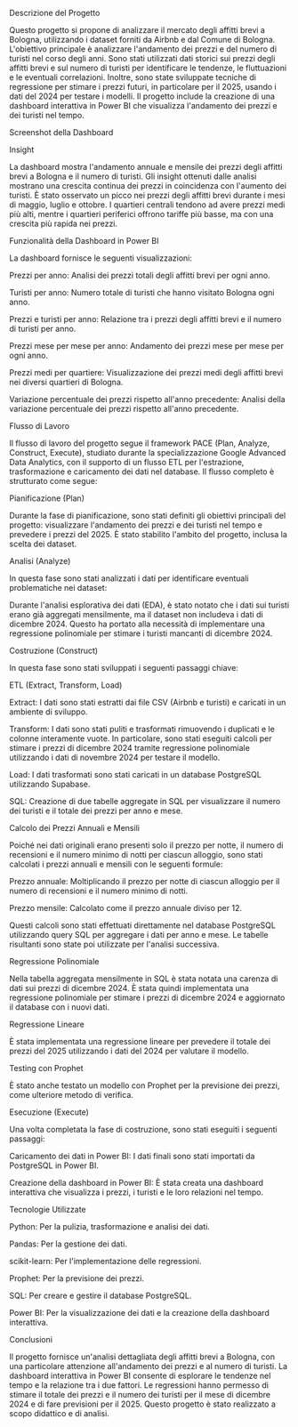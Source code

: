 Descrizione del Progetto

Questo progetto si propone di analizzare il mercato degli affitti brevi a Bologna, utilizzando i dataset forniti da Airbnb e dal Comune di Bologna. L'obiettivo principale è analizzare l'andamento dei prezzi e del numero di turisti nel corso degli anni.
Sono stati utilizzati dati storici sui prezzi degli affitti brevi e sul numero di turisti per identificare le tendenze, le fluttuazioni e le eventuali correlazioni. Inoltre, sono state sviluppate tecniche di regressione per stimare i prezzi futuri, in particolare per il 2025, usando i dati del 2024 per testare i modelli. Il progetto include la creazione di una dashboard interattiva in Power BI che visualizza l'andamento dei prezzi e dei turisti nel tempo.

Screenshot della Dashboard

  

Insight

La dashboard mostra l'andamento annuale e mensile dei prezzi degli affitti brevi a Bologna e il numero di turisti. Gli insight ottenuti dalle analisi mostrano una crescita continua dei prezzi in coincidenza con l'aumento dei turisti. È stato osservato un picco nei prezzi degli affitti brevi durante i mesi di maggio, luglio e ottobre. I quartieri centrali tendono ad avere prezzi medi più alti, mentre i quartieri periferici offrono tariffe più basse, ma con una crescita più rapida nei prezzi.

Funzionalità della Dashboard in Power BI

La dashboard fornisce le seguenti visualizzazioni:

Prezzi per anno: Analisi dei prezzi totali degli affitti brevi per ogni anno.

Turisti per anno: Numero totale di turisti che hanno visitato Bologna ogni anno.

Prezzi e turisti per anno: Relazione tra i prezzi degli affitti brevi e il numero di turisti per anno.

Prezzi mese per mese per anno: Andamento dei prezzi mese per mese per ogni anno.

Prezzi medi per quartiere: Visualizzazione dei prezzi medi degli affitti brevi nei diversi quartieri di Bologna.

Variazione percentuale dei prezzi rispetto all'anno precedente: Analisi della variazione percentuale dei prezzi rispetto all'anno precedente.


Flusso di Lavoro

Il flusso di lavoro del progetto segue il framework PACE (Plan, Analyze, Construct, Execute), studiato durante la specializzazione Google Advanced Data Analytics, con il supporto di un flusso ETL per l'estrazione, trasformazione e caricamento dei dati nel database. Il flusso completo è strutturato come segue:

Pianificazione (Plan)

Durante la fase di pianificazione, sono stati definiti gli obiettivi principali del progetto: visualizzare l'andamento dei prezzi e dei turisti nel tempo e prevedere i prezzi del 2025. È stato stabilito l'ambito del progetto, inclusa la scelta dei dataset.

Analisi (Analyze)

In questa fase sono stati analizzati i dati per identificare eventuali problematiche nei dataset:

Durante l'analisi esplorativa dei dati (EDA), è stato notato che i dati sui turisti erano già aggregati mensilmente, ma il dataset non includeva i dati di dicembre 2024. Questo ha portato alla necessità di implementare una regressione polinomiale per stimare i turisti mancanti di dicembre 2024.


Costruzione (Construct)

In questa fase sono stati sviluppati i seguenti passaggi chiave:

ETL (Extract, Transform, Load)

Extract: I dati sono stati estratti dai file CSV (Airbnb e turisti) e caricati in un ambiente di sviluppo.

Transform: I dati sono stati puliti e trasformati rimuovendo i duplicati e le colonne interamente vuote. In particolare, sono stati eseguiti calcoli per stimare i prezzi di dicembre 2024 tramite regressione polinomiale utilizzando i dati di novembre 2024 per testare il modello.

Load: I dati trasformati sono stati caricati in un database PostgreSQL utilizzando Supabase.

SQL: Creazione di due tabelle aggregate in SQL per visualizzare il numero dei turisti e il totale dei prezzi per anno e mese.


Calcolo dei Prezzi Annuali e Mensili

Poiché nei dati originali erano presenti solo il prezzo per notte, il numero di recensioni e il numero minimo di notti per ciascun alloggio, sono stati calcolati i prezzi annuali e mensili con le seguenti formule:

Prezzo annuale: Moltiplicando il prezzo per notte di ciascun alloggio per il numero di recensioni e il numero minimo di notti.

Prezzo mensile: Calcolato come il prezzo annuale diviso per 12.


Questi calcoli sono stati effettuati direttamente nel database PostgreSQL utilizzando query SQL per aggregare i dati per anno e mese. Le tabelle risultanti sono state poi utilizzate per l'analisi successiva.

Regressione Polinomiale

Nella tabella aggregata mensilmente in SQL è stata notata una carenza di dati sui prezzi di dicembre 2024. È stata quindi implementata una regressione polinomiale per stimare i prezzi di dicembre 2024 e aggiornato il database con i nuovi dati.

Regressione Lineare

È stata implementata una regressione lineare per prevedere il totale dei prezzi del 2025 utilizzando i dati del 2024 per valutare il modello.

Testing con Prophet

È stato anche testato un modello con Prophet per la previsione dei prezzi, come ulteriore metodo di verifica.

Esecuzione (Execute)

Una volta completata la fase di costruzione, sono stati eseguiti i seguenti passaggi:

Caricamento dei dati in Power BI: I dati finali sono stati importati da PostgreSQL in Power BI.

Creazione della dashboard in Power BI: È stata creata una dashboard interattiva che visualizza i prezzi, i turisti e le loro relazioni nel tempo.


Tecnologie Utilizzate

Python: Per la pulizia, trasformazione e analisi dei dati.

Pandas: Per la gestione dei dati.

scikit-learn: Per l'implementazione delle regressioni.

Prophet: Per la previsione dei prezzi.

SQL: Per creare e gestire il database PostgreSQL.

Power BI: Per la visualizzazione dei dati e la creazione della dashboard interattiva.


Conclusioni

Il progetto fornisce un'analisi dettagliata degli affitti brevi a Bologna, con una particolare attenzione all'andamento dei prezzi e al numero di turisti. La dashboard interattiva in Power BI consente di esplorare le tendenze nel tempo e la relazione tra i due fattori. Le regressioni hanno permesso di stimare il totale dei prezzi e il numero dei turisti per il mese di dicembre 2024 e di fare previsioni per il 2025. Questo progetto è stato realizzato a scopo didattico e di analisi.

